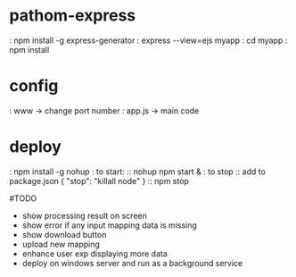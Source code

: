 # pathom-express
: npm install -g express-generator
: express --view=ejs myapp
: cd myapp
: npm install

# config
: www -> change port number
: app.js -> main code

# deploy
: npm install -g nohup
: to start: 
:: nohup npm start &
: to stop
:: add to package.json
	{
		"stop": "killall node"
	}
:: npm stop 

#TODO
- show processing result on screen
- show error if any input mapping data is missing
- show download button
- upload new mapping
- enhance user exp displaying more data
- deploy on windows server and run as a background service